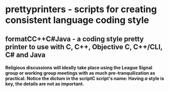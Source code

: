 # prettyprinters - scripts for creating consistent language coding style
## formatCC++C#Java - a coding style pretty printer to use with C, C++, Objective C, C++/CLI, C# and Java

#### Religious discussions will ideally take place using the League Signal group or  working group meetings with as much pre-tranquilization as practical. Notice the dictum in the scriptC script's name: Having *a* style is key, the details are not as important.
